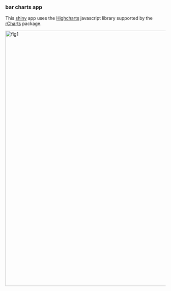 ### bar charts app

This [shiny](http://shiny.rstudio.com) app uses the [Highcharts](http://www.highcharts.com) javascript library supported by the [rCharts](http://rcharts.io) package.

<img src="https://github.com/cat-lord/crime_analysis/blob/master/images/bar_charts_app.png" alt="fig1" width="800">
